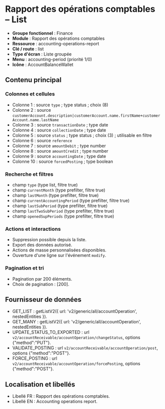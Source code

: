 # Rapport des opérations comptables – List

- **Groupe fonctionnel** : Finance
- **Module** : Rapport des opérations comptables
- **Ressource** : accounting-operations-report
- **Clé / route** : list
- **Type d'écran** : Liste groupée
- **Menu** : accounting-period (priorité 1/0)
- **Icône** : AccountBalanceWallet

## Contenu principal
### Colonnes et cellules
- Colonne 1 : source `type` ; type status ; choix (8)
- Colonne 2 : source `customerAccount.description|customerAccount.name.firstName+customerAccount.name.lastName`
- Colonne 3 : source `transactionDate` ; type date
- Colonne 4 : source `collectionDate` ; type date
- Colonne 5 : source `status` ; type status ; choix (3) ; utilisable en filtre
- Colonne 6 : source `reference`
- Colonne 7 : source `amountDebit` ; type number
- Colonne 8 : source `amountCredit` ; type number
- Colonne 9 : source `accountingDate` ; type date
- Colonne 10 : source `forcedPosting` ; type boolean

### Recherche et filtres
- champ `type` (type list, filtre true)
- champ `currentMonth` (type prefilter, filtre true)
- champ `lastMonth` (type prefilter, filtre true)
- champ `currentAccountingPeriod` (type prefilter, filtre true)
- champ `lastSubPeriod` (type prefilter, filtre true)
- champ `lastTwoSubPeriod` (type prefilter, filtre true)
- champ `openedSupPeriods` (type prefilter, filtre true)

### Actions et interactions
- Suppression possible depuis la liste.
- Export des données autorisé.
- Actions de masse personnalisées disponibles.
- Ouverture d'une ligne sur l'événement `modify`.

### Pagination et tri
- Pagination par 200 éléments.
- Choix de pagination : [200].

## Fournisseur de données
- GET_LIST : getListV2({
  url: 'v2/generic/all/accountOperation',
  nestedEntities
}).
- GET_MANY : getListV2({
  url: 'v2/generic/all/accountOperation',
  nestedEntities
}).
- UPDATE_STATUS_TO_EXPORTED : url `v2/accountReceivable/accountOperation/changeStatus`, options {"method":"PUT"}.
- VALIDATE_POSTING : url `v2/accountReceivable/accountOperation/post`, options {"method":"POST"}.
- FORCE_POSTING : url `v2/accountReceivable/accountOperation/forcePosting`, options {"method":"POST"}.

## Localisation et libellés
- Libellé FR : Rapport des opérations comptables.
- Libellé EN : Accounting operations report.